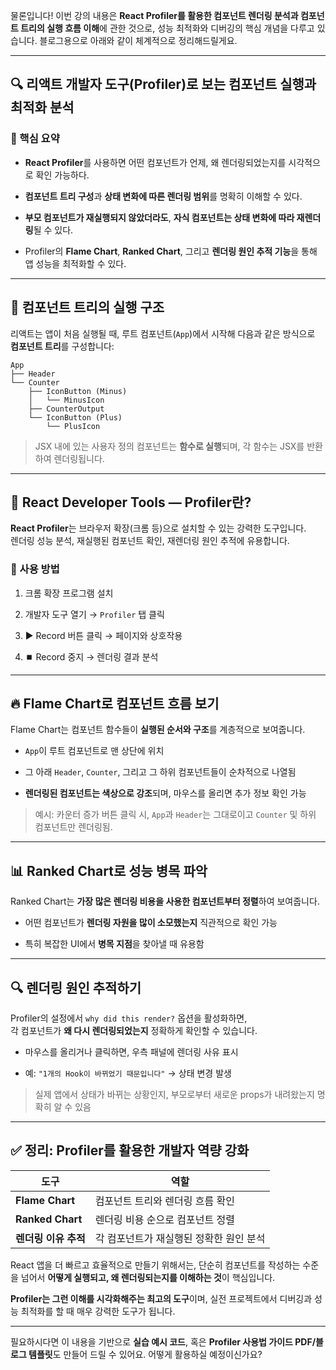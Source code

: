 
물론입니다! 이번 강의 내용은 **React Profiler를 활용한 컴포넌트 렌더링 분석과 컴포넌트 트리의 실행 흐름 이해**에 관한 것으로, 성능 최적화와 디버깅의 핵심 개념을 다루고 있습니다. 블로그용으로 아래와 같이 체계적으로 정리해드릴게요.

---

## 🔍 리액트 개발자 도구(Profiler)로 보는 컴포넌트 실행과 최적화 분석

### 📌 핵심 요약

- **React Profiler**를 사용하면 어떤 컴포넌트가 언제, 왜 렌더링되었는지를 시각적으로 확인 가능하다.
    
- **컴포넌트 트리 구성**과 **상태 변화에 따른 렌더링 범위**를 명확히 이해할 수 있다.
    
- **부모 컴포넌트가 재실행되지 않았더라도**, **자식 컴포넌트는 상태 변화에 따라 재렌더링**될 수 있다.
    
- Profiler의 **Flame Chart**, **Ranked Chart**, 그리고 **렌더링 원인 추적 기능**을 통해 앱 성능을 최적화할 수 있다.
    

---

## 🧩 컴포넌트 트리의 실행 구조

리액트는 앱이 처음 실행될 때, 루트 컴포넌트(`App`)에서 시작해 다음과 같은 방식으로 **컴포넌트 트리**를 구성합니다:

```plaintext
App
├── Header
└── Counter
    ├── IconButton (Minus)
    │   └── MinusIcon
    ├── CounterOutput
    └── IconButton (Plus)
        └── PlusIcon
```

> JSX 내에 있는 사용자 정의 컴포넌트는 **함수로 실행**되며, 각 함수는 JSX를 반환하여 렌더링됩니다.

---

## 🧪 React Developer Tools — Profiler란?

**React Profiler**는 브라우저 확장(크롬 등)으로 설치할 수 있는 강력한 도구입니다.  
렌더링 성능 분석, 재실행된 컴포넌트 확인, 재렌더링 원인 추적에 유용합니다.

### 🔧 사용 방법

1. 크롬 확장 프로그램 설치
    
2. 개발자 도구 열기 → `Profiler` 탭 클릭
    
3. ▶️ Record 버튼 클릭 → 페이지와 상호작용
    
4. ⏹️ Record 중지 → 렌더링 결과 분석
    

---

## 🔥 Flame Chart로 컴포넌트 흐름 보기

Flame Chart는 컴포넌트 함수들이 **실행된 순서와 구조**를 계층적으로 보여줍니다.

- `App`이 루트 컴포넌트로 맨 상단에 위치
    
- 그 아래 `Header`, `Counter`, 그리고 그 하위 컴포넌트들이 순차적으로 나열됨
    
- **렌더링된 컴포넌트는 색상으로 강조**되며, 마우스를 올리면 추가 정보 확인 가능
    

> 예시: 카운터 증가 버튼 클릭 시, `App`과 `Header`는 그대로이고 `Counter` 및 하위 컴포넌트만 렌더링됨.

---

## 📊 Ranked Chart로 성능 병목 파악

Ranked Chart는 **가장 많은 렌더링 비용을 사용한 컴포넌트부터 정렬**하여 보여줍니다.

- 어떤 컴포넌트가 **렌더링 자원을 많이 소모했는지** 직관적으로 확인 가능
    
- 특히 복잡한 UI에서 **병목 지점**을 찾아낼 때 유용함
    

---

## 🔍 렌더링 원인 추적하기

Profiler의 설정에서 `why did this render?` 옵션을 활성화하면,  
각 컴포넌트가 **왜 다시 렌더링되었는지** 정확하게 확인할 수 있습니다.

- 마우스를 올리거나 클릭하면, 우측 패널에 렌더링 사유 표시
    
- 예: `"1개의 Hook이 바뀌었기 때문입니다"` → 상태 변경 발생
    

> 실제 앱에서 상태가 바뀌는 상황인지, 부모로부터 새로운 props가 내려왔는지 명확히 알 수 있음

---

## ✅ 정리: Profiler를 활용한 개발자 역량 강화

|도구|역할|
|---|---|
|**Flame Chart**|컴포넌트 트리와 렌더링 흐름 확인|
|**Ranked Chart**|렌더링 비용 순으로 컴포넌트 정렬|
|**렌더링 이유 추적**|각 컴포넌트가 재실행된 정확한 원인 분석|

React 앱을 더 빠르고 효율적으로 만들기 위해서는, 단순히 컴포넌트를 작성하는 수준을 넘어서 **어떻게 실행되고, 왜 렌더링되는지를 이해하는 것**이 핵심입니다.

**Profiler는 그런 이해를 시각화해주는 최고의 도구**이며, 실전 프로젝트에서 디버깅과 성능 최적화를 할 때 매우 강력한 도구가 됩니다.

---

필요하시다면 이 내용을 기반으로 **실습 예시 코드**, 혹은 **Profiler 사용법 가이드 PDF/블로그 템플릿**도 만들어 드릴 수 있어요. 어떻게 활용하실 예정이신가요?